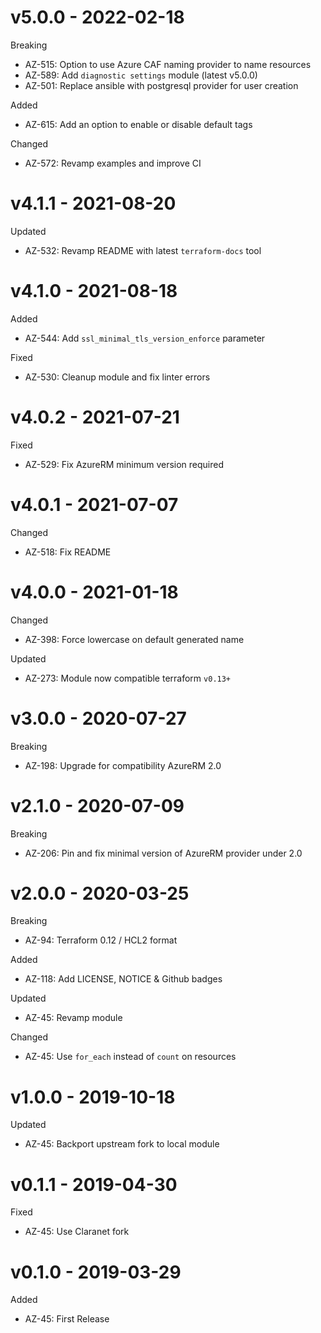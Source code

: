 # v5.0.0 - 2022-02-18

Breaking
  * AZ-515: Option to use Azure CAF naming provider to name resources
  * AZ-589: Add `diagnostic settings` module (latest v5.0.0)
  * AZ-501: Replace ansible with postgresql provider for user creation

Added
  * AZ-615: Add an option to enable or disable default tags

Changed
  * AZ-572: Revamp examples and improve CI

# v4.1.1 - 2021-08-20

Updated
  * AZ-532: Revamp README with latest `terraform-docs` tool

# v4.1.0 - 2021-08-18

Added
  * AZ-544: Add `ssl_minimal_tls_version_enforce` parameter

Fixed
  * AZ-530: Cleanup module and fix linter errors

# v4.0.2 - 2021-07-21

Fixed
  * AZ-529: Fix AzureRM minimum version required

# v4.0.1 - 2021-07-07

Changed
  * AZ-518: Fix README 

# v4.0.0 - 2021-01-18

Changed
  * AZ-398: Force lowercase on default generated name

Updated
  * AZ-273: Module now compatible terraform `v0.13+`

# v3.0.0 - 2020-07-27

Breaking
  * AZ-198: Upgrade for compatibility AzureRM 2.0

# v2.1.0 - 2020-07-09

Breaking
  * AZ-206: Pin and fix minimal version of AzureRM provider under 2.0

# v2.0.0 - 2020-03-25

Breaking
  * AZ-94: Terraform 0.12 / HCL2 format

Added
  * AZ-118: Add LICENSE, NOTICE & Github badges

Updated
  * AZ-45: Revamp module

Changed
  * AZ-45: Use `for_each` instead of `count` on resources

# v1.0.0 - 2019-10-18

Updated
  * AZ-45: Backport upstream fork to local module

# v0.1.1 - 2019-04-30

Fixed
  * AZ-45: Use Claranet fork

# v0.1.0 - 2019-03-29

Added
  * AZ-45: First Release
